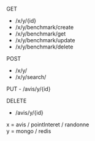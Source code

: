 GET 
 - /x/y/{id}
 - /x/y/benchmark/create
 - /x/y/benchmark/get
 - /x/y/benchmark/update
 - /x/y/benchmark/delete

POST 
 - /x/y/
 - /x/y/search/

PUT
    - /avis/y/{id}

DELETE
 - /avis/y/{id} 



x = avis / pointInteret / randonne <br>
y = mongo / redis
